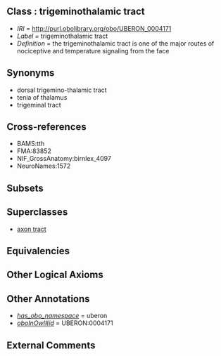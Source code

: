 
## Class : trigeminothalamic tract

 * *IRI* = http://purl.obolibrary.org/obo/UBERON_0004171
 * *Label* = trigeminothalamic tract
 * *Definition* = the trigeminothalamic tract is one of the major routes of nociceptive and temperature signaling from the face

## Synonyms

 * dorsal trigemino-thalamic tract
 * tenia of thalamus
 * trigeminal tract

## Cross-references

 * BAMS:tth
 * FMA:83852
 * NIF_GrossAnatomy:birnlex_4097
 * NeuroNames:1572

## Subsets


## Superclasses

 * [axon tract](../../UBERON/18/UBERON_0001018.md)

## Equivalencies


## Other Logical Axioms


## Other Annotations

 * *[has_obo_namespace](../../ce/oboInOwl#hasOBONamespace.md)* = uberon
 * *[oboInOwl#id](../../id/oboInOwl#id.md)* = UBERON:0004171

## External Comments

